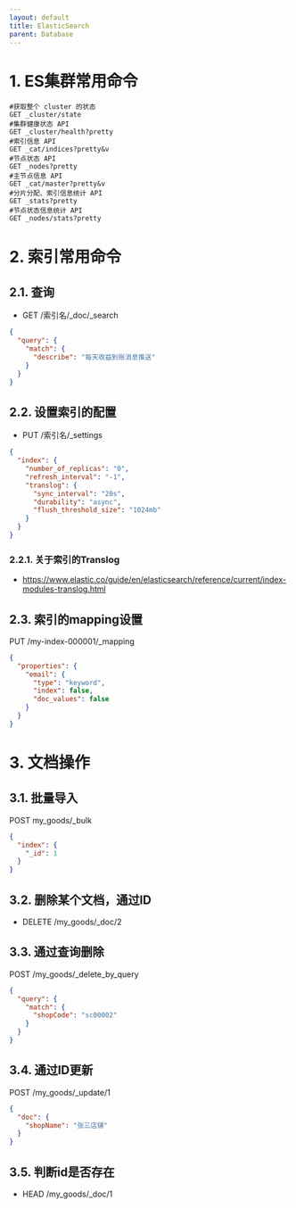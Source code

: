 ```yaml
---
layout: default
title: ElasticSearch
parent: Database
---
```


# 1. ES集群常用命令

```shell
#获取整个 cluster 的状态
GET _cluster/state
#集群健康状态 API
GET _cluster/health?pretty
#索引信息 API
GET _cat/indices?pretty&v
#节点状态 API
GET _nodes?pretty
#主节点信息 API
GET _cat/master?pretty&v
#分片分配、索引信息统计 API
GET _stats?pretty
#节点状态信息统计 API
GET _nodes/stats?pretty
```

# 2. 索引常用命令

## 2.1. 查询

- GET /索引名/_doc/_search

```json
{
  "query": {
    "match": {
      "describe": "每天收益到账消息推送"
    }
  }
}
```

## 2.2. 设置索引的配置

- PUT /索引名/_settings

```json
{
  "index": {
    "number_of_replicas": "0",
    "refresh_interval": "-1",
    "translog": {
      "sync_interval": "20s",
      "durability": "async",
      "flush_threshold_size": "1024mb"
    }
  }
}

```

### 2.2.1. 关于索引的Translog

- https://www.elastic.co/guide/en/elasticsearch/reference/current/index-modules-translog.html

## 2.3. 索引的mapping设置

PUT /my-index-000001/_mapping

```json
{
  "properties": {
    "email": {
      "type": "keyword",
      "index": false,
      "doc_values": false
    }
  }
}
```

# 3. 文档操作

## 3.1. 批量导入

POST my_goods/_bulk

```json
{
  "index": {
    "_id": 1
  }
}

```

## 3.2. 删除某个文档，通过ID

- DELETE /my_goods/_doc/2

## 3.3. 通过查询删除

POST /my_goods/_delete_by_query

```json
{
  "query": {
    "match": {
      "shopCode": "sc00002"
    }
  }
}
```

## 3.4. 通过ID更新

POST /my_goods/_update/1

```json
{
  "doc": {
    "shopName": "张三店铺"
  }
}
```

## 3.5. 判断id是否存在
- HEAD /my_goods/_doc/1